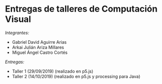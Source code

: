 # Entregas de talleres de Computación Visual

*Integrantes:*
- Gabriel David Aguirre Arias
- Arkai Julián Ariza Millares
- Miguel Ángel Castro Cortés

*Entregas:*
- Taller 1 (29/09/2019) (realizado en p5.js)
- Taller 2 (14/10/2019) (realizado en p5.js y processing para Java)